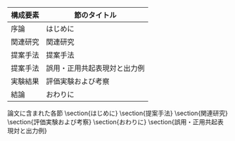 構成要素 | 節のタイトル
 --- | --- 
序論 | はじめに
関連研究 | 関連研究
提案手法 | 提案手法
提案手法 | 誤用・正用共起表現対と出力例
実験結果 | 評価実験および考察
結論 | おわりに

論文に含まれた各節
\section{はじめに}
\section{提案手法}
\section{関連研究}
\section{評価実験および考察}
\section{おわりに}
\section{誤用・正用共起表現対と出力例}
